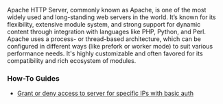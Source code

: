 Apache HTTP Server, commonly known as Apache, is one of the most widely used and long-standing web servers in the world. It’s known for its flexibility, extensive module system, and strong support for dynamic content through integration with languages like PHP, Python, and Perl. Apache uses a process- or thread-based architecture, which can be configured in different ways (like prefork or worker mode) to suit various performance needs. It's highly customizable and often favored for its compatibility and rich ecosystem of modules.

### How-To Guides

* [Grant or deny access to server for specific IPs with basic auth](apache_ip_based_access)